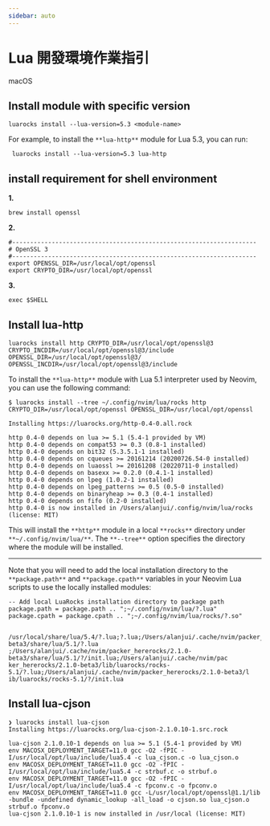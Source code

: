 ```yaml
---
sidebar: auto
---
```


# Lua 開發環境作業指引

macOS

## Install module with specific version

    luarocks install --lua-version=5.3 <module-name>

For example, to install the `**lua-http**` module for Lua
5.3, you can run:

     luarocks install --lua-version=5.3 lua-http

## install requirement for shell environment

**1.**

    brew install openssl

**2.**

    #--------------------------------------------------------------------
    # OpenSSL 3
    #--------------------------------------------------------------------
    export OPENSSL_DIR=/usr/local/opt/openssl
    export CRYPTO_DIR=/usr/local/opt/openssl

**3.**

    exec $SHELL

## Install lua-http

    luarocks install http CRYPTO_DIR=/usr/local/opt/openssl@3 CRYPTO_INCDIR=/usr/local/opt/openssl@3/include OPENSSL_DIR=/usr/local/opt/openssl@3/ OPENSSL_INCDIR=/usr/local/opt/openssl@3/include

To install the `**lua-http**` module with Lua 5.1
interpreter used by Neovim, you can use the following
command:

    $ luarocks install --tree ~/.config/nvim/lua/rocks http CRYPTO_DIR=/usr/local/opt/openssl OPENSSL_DIR=/usr/local/opt/openssl

    Installing https://luarocks.org/http-0.4-0.all.rock

    http 0.4-0 depends on lua >= 5.1 (5.4-1 provided by VM)
    http 0.4-0 depends on compat53 >= 0.3 (0.8-1 installed)
    http 0.4-0 depends on bit32 (5.3.5.1-1 installed)
    http 0.4-0 depends on cqueues >= 20161214 (20200726.54-0 installed)
    http 0.4-0 depends on luaossl >= 20161208 (20220711-0 installed)
    http 0.4-0 depends on basexx >= 0.2.0 (0.4.1-1 installed)
    http 0.4-0 depends on lpeg (1.0.2-1 installed)
    http 0.4-0 depends on lpeg_patterns >= 0.5 (0.5-0 installed)
    http 0.4-0 depends on binaryheap >= 0.3 (0.4-1 installed)
    http 0.4-0 depends on fifo (0.2-0 installed)
    http 0.4-0 is now installed in /Users/alanjui/.config/nvim/lua/rocks (license: MIT)

This will install the `**http**` module in a local
`**rocks**` directory under `**~/.config/nvim/lua/**`. The
`**--tree**` option specifies the directory where the module
will be installed.

---

Note that you will need to add the local installation
directory to the `**package.path**` and `**package.cpath**`
variables in your Neovim Lua scripts to use the locally
installed modules:

    -- Add local LuaRocks installation directory to package path
    package.path = package.path .. ";~/.config/nvim/lua/?.lua"
    package.cpath = package.cpath .. ";~/.config/nvim/lua/rocks/?.so"


    /usr/local/share/lua/5.4/?.lua;?.lua;/Users/alanjui/.cache/nvim/packer_hererocks/2.1.0-beta3/share/lua/5.1/?.lua
    ;/Users/alanjui/.cache/nvim/packer_hererocks/2.1.0-beta3/share/lua/5.1/?/init.lua;/Users/alanjui/.cache/nvim/pac
    ker_hererocks/2.1.0-beta3/lib/luarocks/rocks-5.1/?.lua;/Users/alanjui/.cache/nvim/packer_hererocks/2.1.0-beta3/l
    ib/luarocks/rocks-5.1/?/init.lua

## Install lua-cjson

    ❯ luarocks install lua-cjson
    Installing https://luarocks.org/lua-cjson-2.1.0.10-1.src.rock

    lua-cjson 2.1.0.10-1 depends on lua >= 5.1 (5.4-1 provided by VM)
    env MACOSX_DEPLOYMENT_TARGET=11.0 gcc -O2 -fPIC -I/usr/local/opt/lua/include/lua5.4 -c lua_cjson.c -o lua_cjson.o
    env MACOSX_DEPLOYMENT_TARGET=11.0 gcc -O2 -fPIC -I/usr/local/opt/lua/include/lua5.4 -c strbuf.c -o strbuf.o
    env MACOSX_DEPLOYMENT_TARGET=11.0 gcc -O2 -fPIC -I/usr/local/opt/lua/include/lua5.4 -c fpconv.c -o fpconv.o
    env MACOSX_DEPLOYMENT_TARGET=11.0 gcc -L/usr/local/opt/openssl@1.1/lib -bundle -undefined dynamic_lookup -all_load -o cjson.so lua_cjson.o strbuf.o fpconv.o
    lua-cjson 2.1.0.10-1 is now installed in /usr/local (license: MIT)
